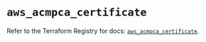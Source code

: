 # `aws_acmpca_certificate`

Refer to the Terraform Registry for docs: [`aws_acmpca_certificate`](https://registry.terraform.io/providers/hashicorp/aws/6.7.0/docs/resources/acmpca_certificate).
